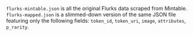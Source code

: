 `flurks-mintable.json` is all the original Flurks data scraped from Mintable.
`flurks-mapped.json` is a slimmed-down version of the same JSON file featuring only the following fields: `token_id`, `token_uri`, `image`, `attributes`, `p_rarity`.
